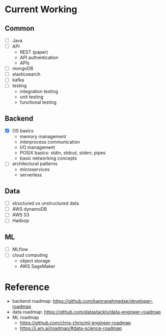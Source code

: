 # Current Working
## Common
  - [ ] Java
  - [ ] API
    - REST (paper)
    - API authentication
    - APIs
  - [ ] mongoDB
  - [ ] elasticsearch
  - [ ] kafka
  - [ ] testing
    - integration testing
    - unit testing
    - functional testing


## Backend
  - [x] OS basics
    - memory management
    - interprocess communication
    - I/O management
    - POSIX basics: stdin, stdout, stderr, pipes
    - basic networking concepts
  - [ ] architectural patterns
    - microservices
    - serverless

## Data
  - [ ] structured vs unstructured data
  - [ ] AWS dynamoDB
  - [ ] AWS S3
  - [ ] Hadoop

## ML
  - [ ] MLflow
  - [ ] cloud computing
    - object storage
    - AWS SageMaker

# Reference
  - backend roadmap: https://github.com/kamranahmedse/developer-roadmap
  - data roadmap: https://github.com/datastacktv/data-engineer-roadmap
  - ML roadmap
    - https://github.com/chris-chris/ml-engineer-roadmap
    - https://i.am.ai/roadmap/#data-science-roadmap